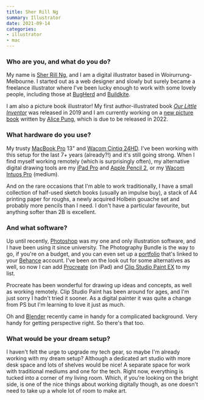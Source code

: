 ```yaml
---
title: Sher Rill Ng
summary: Illustrator
date: 2021-09-14
categories:
- illustrator
- mac
---
```


### Who are you, and what do you do?

My name is [Sher Rill Ng](https://sherrillng.com/ "Sher's website."), and I am a digital illustrator based in Woirurrung-Melbourne. I started out as a web designer and slowly but surely became a freelance illustrator where I've been lucky enough to work with some lovely people, including those at [BugHerd][] and [Buildkite][]. 

I am also a picture book illustrator! My first author-illustrated book [_Our Little Inventor_](https://www.allenandunwin.com/browse/books/childrens/Our-Little-Inventor-Sher-Rill-Ng-9781760523565 "Sher's book.") was released in 2019 and I am currently working on a [new picture book](https://www.booksandpublishing.com.au/articles/2020/11/30/160269/harpercollins-acquires-pung-ng-childrens-books/ "Information about Alice and Sher's forthcoming book.") written by [Alice Pung](https://www.alicepung.net/ "Alice's website."), which is due to be released in 2022.

### What hardware do you use?

My trusty [MacBook Pro][macbook-pro] 13" and [Wacom Cintiq 24HD][cintiq]. I've been working with this setup for the last 7+ years (already?!) and it's still going strong. When I find myself working remotely (which is surprisingly often), my alternative digital drawing tools are my [iPad Pro][ipad-pro] and [Apple Pencil 2][apple-pencil], or my [Wacom Intuos Pro][intuos-pro] (medium).

And on the rare occasions that I'm able to work traditionally, I have a small collection of half-used sketch books (usually an impulse buy), a stack of A4 printing paper for roughs, a newly acquired Holbein gouache set and probably more pencils than I need. I don't have a particular favourite, but anything softer than 2B is excellent.

### And what software?

Up until recently, [Photoshop][] was my one and only illustration software, and I have been using it since university. The Photography Bundle is the way to go, if you're on a budget, and you can even set up a [portfolio][] that's linked to your [Behance][] account. I've been on the look out for some alternatives as well, so now I can add [Procreate][procreate-ios] (on iPad) and [Clip Studio Paint EX][clip-studio-paint] to my list.

Procreate has been wonderful for drawing up ideas and concepts, as well as working remotely. Clip Studio Paint has been around for ages, and I'm just sorry I hadn't tried it sooner. As a digital painter it was quite a change from PS but I'm learning to love it just as much.

Oh and [Blender][] recently came in handy for a complicated background. Very handy for getting perspective right. So there's that too.

### What would be your dream setup?

I haven't felt the urge to upgrade my tech gear, so maybe I'm already working with my dream setup? Although a dedicated art studio with more desk space and lots of shelves would be nice! A separate space for work with traditional mediums and one for the tech. Right now, everything is tucked into a corner of my living room. Which, if you're looking on the bright side, is one of the nice things about working digitally though, as one doesn't need to take up a whole lot of room to make art.

[apple-pencil]: https://www.apple.com/apple-pencil/ "A stylus for the iPad Pro."
[behance]: https://www.behance.net/ "An art portfolio service."
[blender]: https://www.blender.org/ "A free, open-source 3D renderer."
[bugherd]: https://bugherd.com "A bug tracking/visual feedback service."
[buildkite]: https://buildkite.com/ "A continuous integration developer service."
[cintiq]: https://www.wacom.com/en/us/cintiq "A computer screen you can draw on."
[clip-studio-paint]: http://www.clipstudio.net/en "A drawing program aimed at manga artists."
[intuos-pro]: http://web.archive.org/web/20190506070316/https://www.wacom.com/en-ca/products/pen-tablets/intuos-pro-medium "A drawing tablet with multi-touch support."
[ipad-pro]: https://en.wikipedia.org/wiki/IPad_Pro "An iOS tablet."
[macbook-pro]: https://www.apple.com/macbook-pro/ "A laptop."
[photoshop]: https://www.adobe.com/products/photoshop.html "A bitmap image editor."
[portfolio]: https://portfolio.adobe.com/ "A hosted portfolio site service."
[procreate-ios]: https://itunes.apple.com/us/app/procreate/id425073498 "A powerful illustration app."
